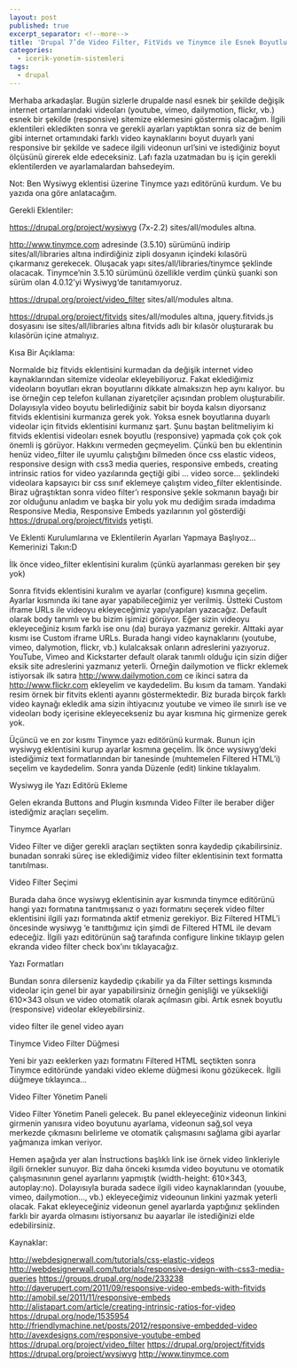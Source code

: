 ```yaml
---
layout: post
published: true
excerpt_separator: <!--more-->
title: 'Drupal 7’de Video Filter, FitVids ve Tinymce ile Esnek Boyutlu Video Ekleme'
categories:
  - icerik-yonetim-sistemleri
tags:
  - drupal
---
```

Merhaba arkadaşlar. Bugün sizlerle drupalde nasıl esnek bir şekilde değişik internet ortamlarındaki videoları (youtube, vimeo, dailymotion, flickr, vb.) esnek bir şekilde (responsive) sitemize eklemesini göstermiş olacağım. İlgili eklentileri ekledikten sonra ve gerekli ayarları yaptıktan sonra siz de benim gibi internet ortamındaki farklı video kaynaklarını boyut duyarlı yani responsive bir şekilde ve sadece ilgili videonun url’sini ve istediğiniz boyut ölçüsünü girerek elde edeceksiniz. Lafı fazla uzatmadan bu iş için gerekli eklentilerden ve ayarlamalardan bahsedeyim.

<!--more-->

Not: Ben Wysiwyg eklentisi üzerine Tinymce yazı editörünü kurdum. Ve bu yazıda ona göre anlatacağım.

Gerekli Eklentiler: 

https://drupal.org/project/wysiwyg (7x-2.2)  sites/all/modules altına.

http://www.tinymce.com adresinde  (3.5.10) sürümünü  indirip  sites/all/libraries altına indirdiğiniz zipli dosyanın içindeki kılasörü çıkarmanız gerekecek.  Oluşacak yapı sites/all/libraries/tinymce şeklinde olacacak. Tinymce’nin  3.5.10 sürümünü özellikle verdim çünkü şuanki son sürüm olan 4.0.12’yi  Wysiwyg‘de tanıtamıyoruz.

https://drupal.org/project/video_filter   sites/all/modules altına.

https://drupal.org/project/fitvids sites/all/modules altına,  jquery.fitvids.js dosyasını ise sites/all/libraries altına fitvids adlı bir kılasör oluşturarak bu kılasörün içine atmalıyız.

Kısa Bir Açıklama:

Normalde biz fitvids eklentisini kurmadan da değişik internet video kaynaklarından sitemize videolar ekleyebiliyoruz. Fakat eklediğimiz videoların boyutları ekran boyutlarını dikkate almaksızın hep aynı kalıyor. bu ise örneğin cep telefon kullanan ziyaretçiler açısından problem oluşturabilir. Dolayısıyla video boyutu belirlediğiniz sabit bir boyda kalsın diyorsanız fitvids eklentisini kurmanıza gerek yok. Yoksa esnek boyutlarına duyarlı videolar için fitvids eklentisini kurmanız şart. Şunu baştan belitmeliyim ki  fitvids eklentisi videoları esnek boyutlu (responsive)  yapmada çok çok çok önemli iş görüyor. Hakkını vermeden geçmeyelim. Çünkü ben bu eklentinin henüz video_filter ile uyumlu çalıştığını bilmeden önce css elastic videos, responsive design with css3 media queries, responsive embeds, creating intrinsic ratios for video yazılarında geçtiği gibi <frame>… video sorce…</frame> şeklindeki videolara kapsayıcı bir css sınıf eklemeye çalıştım video_filter eklentisinde. Biraz uğraştıktan sonra video filter’ı responsive şekle sokmanın bayağı bir zor olduğunu anladım ve başka bir yolu yok mu dediğim sırada imdadıma Responsive Media, Responsive Embeds yazılarının yol gösterdiği  https://drupal.org/project/fitvids yetişti.

Ve Eklenti Kurulumlarına ve Eklentilerin Ayarları Yapmaya Başlıyoz… Kemerinizi Takın:D

İlk önce video_filter eklentisini kuralım (çünkü ayarlanması gereken bir şey yok)

Sonra fitvids eklentisini kuralım ve ayarlar (configure) kısmına geçelim. Ayarlar kısmında iki tane ayar yapabileceğimiz yer verilmiş. Üstteki Custom iframe URLs ile videoyu ekleyeceğimiz  yapı/yapıları yazacağız. Default olarak body tanımlı ve bu bizim işimizi görüyor. Eğer sizin videoyu ekleyeceğiniz kısım farklı ise onu (da) buraya yazmanız gerekir. Alttaki ayar kısmı ise Custom iframe URLs. Burada hangi video kaynaklarını (youtube, vimeo, dalymotion, flickr, vb.) kulalcaksak onların adreslerini yazıyoruz. YouTube, Vimeo and Kickstarter default olarak tanımlı olduğu için sizin diğer eksik site adreslerini yazmanız yeterli. Örneğin dailymotion ve flickr eklemek istiyorsak ilk satıra http://www.dailymotion.com ce ikinci satıra da http://www.flickr.com ekleyelim ve kaydedelim. Bu kısım da tamam. Yandaki resim örnek bir fitvits eklenti ayarını göstermektedir. Biz burada birçok farklı video kaynağı ekledik ama sizin ihtiyacınız youtube ve vimeo ile sınırlı ise ve videoları body içerisine ekleyecekseniz bu ayar kısmına hiç girmenize gerek yok.



Üçüncü ve en zor kısmı Tinymce yazı editörünü kurmak. Bunun için wysiwyg eklentisini kurup ayarlar kısmına geçelim. İlk önce wysiwyg‘deki istediğimiz text formatlarından bir tanesinde (muhtemelen Filtered HTML’i) seçelim ve kaydedelim. Sonra yanda Düzenle (edit) linkine tıklayalım.

Wysiwyg ile Yazı Editörü Ekleme

Gelen ekranda Buttons and Plugin kısmında Video Filter ile beraber diğer istediğmiz araçları seçelim.

Tinymce Ayarları

Video Filter ve diğer gerekli araçları seçtikten sonra kaydedip çıkabilirsiniz. bunadan sonraki süreç ise eklediğimiz video filter eklentisinin text formatta tanıtılması.

Video Filter Seçimi

Burada daha önce wysiwyg eklentisinin ayar kısmında tinymce editörünü hangi yazı formatına tanıtmışsanız o yazı formatını seçerek video filter eklentisini ilgili yazı formatında aktif etmeniz gerekiyor. Biz Filtered HTML’i öncesinde wysiwyg ‘e tanıttığımız için şimdi de Filtered HTML ile devam edeceğiz. İlgili yazı editörünün sağ tarafında configure linkine tıklayıp gelen ekranda video filter check box’ını tıklayacağız.

Yazı Formatları

Bundan sonra dilerseniz kaydedip çıkabilir ya da Filter settings kısmında videolar için genel bir ayar yapabilirsiniz örneğin genişliği ve yüksekliği 610×343 olsun ve video otomatik olarak açılmasın gibi. Artık esnek boyutlu (responsive) videolar ekleyebilirsiniz.

video filter ile genel video ayarı

Tinymce Video Filter Düğmesi

Yeni bir yazı eeklerken yazı formatını Filtered HTML seçtikten sonra Tinymce editöründe yandaki video ekleme düğmesi ikonu gözükecek. İlgili düğmeye tıklayınca…

Video Filter Yönetim Paneli

Video Filter Yönetim Paneli gelecek. Bu panel ekleyeceğiniz videonun linkini girmenin yanısıra video boyutunu ayarlama, videonun sağ,sol veya merkezde çıkmasını belirleme ve otomatik çalışmasını sağlama gibi ayarlar yağmanıza imkan veriyor.

Hemen aşağıda yer alan İnstructions başlıklı link ise örnek video linkleriyle ilgili örnekler sunuyor. Biz daha önceki kısımda video boyutunu ve otomatik çalışmasınının genel ayarlarını yapmıştık (width-height: 610×343, autoplay:no). Dolayısıyla burada sadece ilgili video kaynaklarından (youube, vimeo, dailymotion…, vb.) ekleyeceğimiz videounun linkini yazmak yeterli olacak. Fakat ekleyeceğiniz videonun genel ayarlarda yaptığınız şeklinden farklı bir ayarda olmasını istiyorsanız bu aayarlar ile istediğinizi elde edebilirsiniz.

Kaynaklar:

http://webdesignerwall.com/tutorials/css-elastic-videos
http://webdesignerwall.com/tutorials/responsive-design-with-css3-media-queries
https://groups.drupal.org/node/233238
http://daverupert.com/2011/09/responsive-video-embeds-with-fitvids
http://amobil.se/2011/11/responsive-embeds
http://alistapart.com/article/creating-intrinsic-ratios-for-video
https://drupal.org/node/1535954
http://friendlymachine.net/posts/2012/responsive-embedded-video
http://avexdesigns.com/responsive-youtube-embed
https://drupal.org/project/video_filter
https://drupal.org/project/fitvids
https://drupal.org/project/wysiwyg
http://www.tinymce.com
